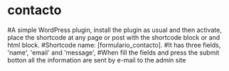 # contacto
#A simple WordPress plugin, install the plugin as usual and then activate, place the shortcode at any page or post with the shortcode block 
or and html block.
#Shortcode name: [formulario_contacto].
#It has three fields, 'name', 'email' and 'message', 
#When fill the fields and press the submit botton all the information are sent by e-mail to the admin site
